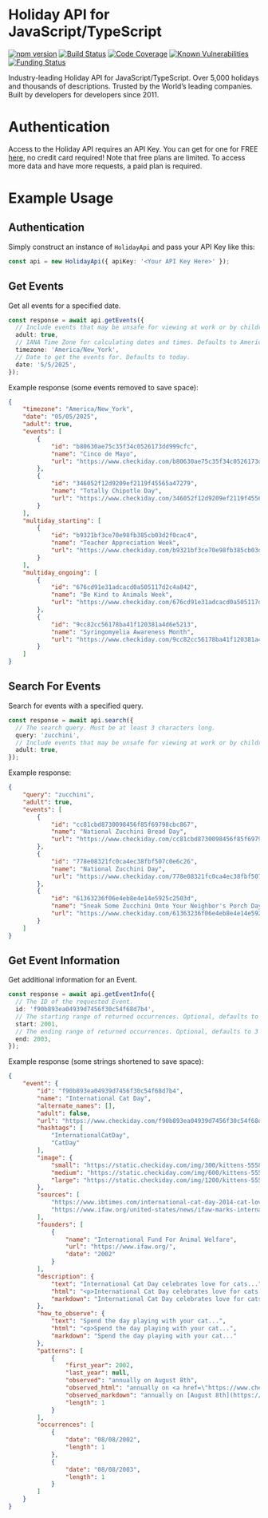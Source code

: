 # Holiday API for JavaScript/TypeScript

[![npm version](https://badge.fury.io/js/holiday-api-js.svg)](https://www.npmjs.com/package/holiday-api-js)
[![Build Status](https://github.com/westy92/holiday-api-js/actions/workflows/github-actions.yml/badge.svg)](https://github.com/westy92/holiday-api-js/actions)
[![Code Coverage](https://codecov.io/gh/westy92/holiday-api-js/branch/main/graph/badge.svg)](https://codecov.io/gh/westy92/holiday-api-js)
[![Known Vulnerabilities](https://snyk.io/test/github/westy92/holiday-api-js/badge.svg)](https://snyk.io/test/github/westy92/holiday-api-js)
[![Funding Status](https://img.shields.io/github/sponsors/westy92)](https://github.com/sponsors/westy92)

Industry-leading Holiday API for JavaScript/TypeScript. Over 5,000 holidays and thousands of descriptions. Trusted by the World’s leading companies. Built by developers for developers since 2011.

# Authentication
Access to the Holiday API requires an API Key. You can get for one for FREE [here](https://apilayer.com/marketplace/checkiday-api#pricing), no credit card required! Note that free plans are limited. To access more data and have more requests, a paid plan is required.

# Example Usage

## Authentication
Simply construct an instance of `HolidayApi` and pass your API Key like this:
```ts
const api = new HolidayApi({ apiKey: '<Your API Key Here>' });
```

## Get Events
Get all events for a specified date.

```ts
const response = await api.getEvents({
  // Include events that may be unsafe for viewing at work or by children. Default is false.
  adult: true,
  // IANA Time Zone for calculating dates and times. Defaults to America/Chicago.
  timezone: 'America/New_York',
  // Date to get the events for. Defaults to today.
  date: '5/5/2025',
});
```

Example response (some events removed to save space):
```json
{
    "timezone": "America/New_York",
    "date": "05/05/2025",
    "adult": true,
    "events": [
        {
            "id": "b80630ae75c35f34c0526173dd999cfc",
            "name": "Cinco de Mayo",
            "url": "https://www.checkiday.com/b80630ae75c35f34c0526173dd999cfc/cinco-de-mayo"
        },
        {
            "id": "346052f12d9209ef2119f45565a47279",
            "name": "Totally Chipotle Day",
            "url": "https://www.checkiday.com/346052f12d9209ef2119f45565a47279/totally-chipotle-day"
        }
    ],
    "multiday_starting": [
        {
            "id": "b9321bf3ce70e98fb385cb03d2f0cac4",
            "name": "Teacher Appreciation Week",
            "url": "https://www.checkiday.com/b9321bf3ce70e98fb385cb03d2f0cac4/teacher-appreciation-week"
        }
    ],
    "multiday_ongoing": [
        {
            "id": "676cd91e31adcacd0a505117d2c4a842",
            "name": "Be Kind to Animals Week",
            "url": "https://www.checkiday.com/676cd91e31adcacd0a505117d2c4a842/be-kind-to-animals-week"
        },
        {
            "id": "9cc82cc56178ba41f120381a4d6e5213",
            "name": "Syringomyelia Awareness Month",
            "url": "https://www.checkiday.com/9cc82cc56178ba41f120381a4d6e5213/syringomyelia-awareness-month"
        }
    ]
}
```

## Search For Events
Search for events with a specified query.

```ts
const response = await api.search({
  // The search query. Must be at least 3 characters long.
  query: 'zucchini',
  // Include events that may be unsafe for viewing at work or by children. Default is false.
  adult: true,
});
```

Example response:
```json
{
    "query": "zucchini",
    "adult": true,
    "events": [
        {
            "id": "cc81cbd8730098456f85f69798cbc867",
            "name": "National Zucchini Bread Day",
            "url": "https://www.checkiday.com/cc81cbd8730098456f85f69798cbc867/national-zucchini-bread-day"
        },
        {
            "id": "778e08321fc0ca4ec38fbf507c0e6c26",
            "name": "National Zucchini Day",
            "url": "https://www.checkiday.com/778e08321fc0ca4ec38fbf507c0e6c26/national-zucchini-day"
        },
        {
            "id": "61363236f06e4eb8e4e14e5925c2503d",
            "name": "Sneak Some Zucchini Onto Your Neighbor's Porch Day",
            "url": "https://www.checkiday.com/61363236f06e4eb8e4e14e5925c2503d/sneak-some-zucchini-onto-your-neighbors-porch-day"
        }
    ]
}
```

## Get Event Information
Get additional information for an Event.

```ts
const response = await api.getEventInfo({
  // The ID of the requested Event.
  id: 'f90b893ea04939d7456f30c54f68d7b4',
  // The starting range of returned occurrences. Optional, defaults to 2 years prior.
  start: 2001,
  // The ending range of returned occurrences. Optional, defaults to 3 years in the future.
  end: 2003,
});
```

Example response (some strings shortened to save space):
```json
{
    "event": {
        "id": "f90b893ea04939d7456f30c54f68d7b4",
        "name": "International Cat Day",
        "alternate_names": [],
        "adult": false,
        "url": "https://www.checkiday.com/f90b893ea04939d7456f30c54f68d7b4/international-cat-day",
        "hashtags": [
            "InternationalCatDay",
            "CatDay"
        ],
        "image": {
            "small": "https://static.checkiday.com/img/300/kittens-555822.jpg",
            "medium": "https://static.checkiday.com/img/600/kittens-555822.jpg",
            "large": "https://static.checkiday.com/img/1200/kittens-555822.jpg"
        },
        "sources": [
            "https://www.ibtimes.com/international-cat-day-2014-cat-lovers-worldwide-celebrate-feline-obsession-1653614",
            "https://www.ifaw.org/united-states/news/ifaw-marks-international-cat-day"
        ],
        "founders": [
            {
                "name": "International Fund For Animal Welfare",
                "url": "https://www.ifaw.org/",
                "date": "2002"
            }
        ],
        "description": {
            "text": "International Cat Day celebrates love for cats...",
            "html": "<p>International Cat Day celebrates love for cats...",
            "markdown": "International Cat Day celebrates love for cats..."
        },
        "how_to_observe": {
            "text": "Spend the day playing with your cat...",
            "html": "<p>Spend the day playing with your cat...",
            "markdown": "Spend the day playing with your cat..."
        },
        "patterns": [
            {
                "first_year": 2002,
                "last_year": null,
                "observed": "annually on August 8th",
                "observed_html": "annually on <a href=\"https://www.checkiday.com/8/8\">August 8th</a>",
                "observed_markdown": "annually on [August 8th](https://www.checkiday.com/8/8)",
                "length": 1
            }
        ],
        "occurrences": [
            {
                "date": "08/08/2002",
                "length": 1
            },
            {
                "date": "08/08/2003",
                "length": 1
            }
        ]
    }
}
```

<!-- TODO errors -->
